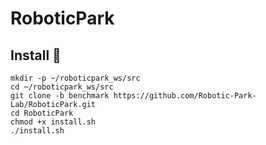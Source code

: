 # RoboticPark
## Install :book:
```
mkdir -p ~/roboticpark_ws/src
cd ~/roboticpark_ws/src
git clone -b benchmark https://github.com/Robotic-Park-Lab/RoboticPark.git
cd RoboticPark
chmod +x install.sh
./install.sh
```